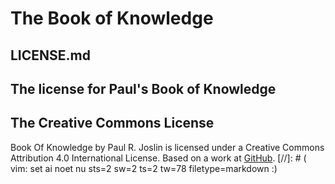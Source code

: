 # The Book of Knowledge

## LICENSE.md

## The license for Paul's Book of Knowledge

## The Creative Commons License

Book Of Knowledge by Paul R. Joslin is licensed under a Creative Commons Attribution 4.0 International License.
Based on a work at [GitHub](https://github.com/joslinpr/literate-bassoon/).
[//]: # ( vim: set ai noet nu sts=2 sw=2 ts=2 tw=78 filetype=markdown :)
